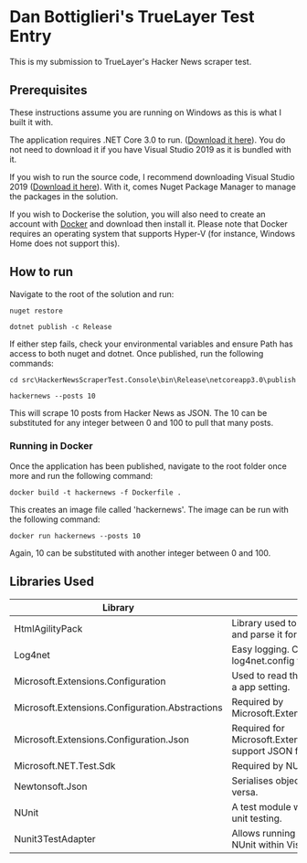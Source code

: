 # Dan Bottiglieri's TrueLayer Test Entry

This is my submission to TrueLayer's Hacker News scraper test. 

## Prerequisites

These instructions assume you are running on Windows as this is what I built it with.

The application requires .NET Core 3.0 to run. ([Download it here](https://dotnet.microsoft.com/download/dotnet-core/3.0)). You do not need to download it if you have Visual Studio 2019 as it is bundled with it.

If you wish to run the source code, I recommend downloading Visual Studio 2019 ([Download it here](https://visualstudio.microsoft.com/downloads/)). With it, comes Nuget Package Manager to manage the packages in the solution.

If you wish to Dockerise the solution, you will also need to create an account with [Docker](https://www.docker.com) and download then install it. Please note that Docker requires an operating system that supports Hyper-V (for instance, Windows Home does not support this).

## How to run

Navigate to the root of the solution and run:

`nuget restore`

`dotnet publish -c Release`

If either step fails, check your environmental variables and ensure Path has access to both nuget and dotnet.
Once published, run the following commands:

`cd src\HackerNewsScraperTest.Console\bin\Release\netcoreapp3.0\publish`

`hackernews --posts 10`

This will scrape 10 posts from Hacker News as JSON. The 10 can be substituted for any integer between 0 and 100 to pull that many posts.

### Running in Docker

Once the application has been published, navigate to the root folder once more and run the following command:

`docker build -t hackernews -f Dockerfile .`

This creates an image file called 'hackernews'. The image can be run with the following command:

`docker run hackernews --posts 10`

Again, 10 can be substituted with another integer between 0 and 100.

## Libraries Used
|Library                                         |Use                                  
|------------------------------------------------|---------------------------------------------------------------------------------
|HtmlAgilityPack                                 |Library used to read HTML from the site and parse it for the content of interest.    
|Log4net                                         |Easy logging. Can be configured via the log4net.config file.
|Microsoft.Extensions.Configuration              |Used to read the appsettings.json file for a app setting.  
|Microsoft.Extensions.Configuration.Abstractions |Required by Microsoft.Extensions.Configuration.Json.   
|Microsoft.Extensions.Configuration.Json         |Required for Microsoft.Extensions.Configuration to support JSON files.    
|Microsoft.NET.Test.Sdk                          |Required by NUnit for writing tests.   
|Newtonsoft.Json                                 |Serialises objects into JSON and vice versa.   
|NUnit                                           |A test module which allows automated unit testing.
|Nunit3TestAdapter                               |Allows running of the tests created with NUnit within Visual Studio.